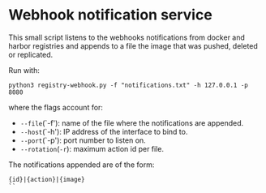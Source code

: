 # Webhook notification service

This small script listens to the webhooks notifications from docker and harbor registries and appends to a file the image that was pushed, deleted or replicated.

Run with:

```
python3 registry-webhook.py -f "notifications.txt" -h 127.0.0.1 -p 8080
```
where the flags account for:
* `--file`(`-f'): name of the file where the notifications are appended.
* `--host`(`-h'): IP address of the interface to bind to.
* `--port`(`-p'): port number to listen on.
* `--rotation`(`-r`): maximum action id per file.

The notifications appended are of the form:
```
{id}|{action}|{image}
``
